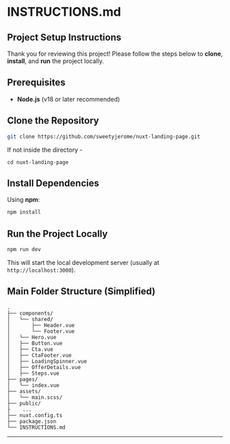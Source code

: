 
# INSTRUCTIONS.md

## Project Setup Instructions

Thank you for reviewing this project! Please follow the steps below to **clone**, **install**, and **run** the project locally.

## Prerequisites

- **Node.js** (v18 or later recommended)

## Clone the Repository

```bash
git clone https://github.com/sweetyjerome/nuxt-landing-page.git
```
If not inside the directory - 
```
cd nuxt-landing-page  
```


## Install Dependencies

Using **npm**:

```bash
npm install
```

## Run the Project Locally

```bash
npm run dev
```

This will start the local development server (usually at `http://localhost:3000`).


## Main Folder Structure (Simplified)

```
.
├── components/
│   └── shared/
│       ├── Header.vue
│       └── Footer.vue
│   └── Hero.vue
│   ├── Button.vue
│   ├── Cta.vue
│   ├── CtaFooter.vue
│   ├── LoadingSpinner.vue
│   ├── OfferDetails.vue
│   ├── Steps.vue
├── pages/
│   └── index.vue
├── assets/
│   └── main.scss/
├── public/
├    ...
├── nuxt.config.ts
├── package.json
└── INSTRUCTIONS.md
```

---
